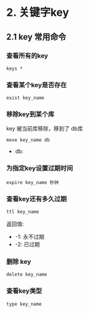 # 2. 关键字key

## 2.1 key 常用命令

### 查看所有的key

```shell
keys *
```

### 查看某个key是否存在
```shell
exist key_name
```
### 移除key到某个库
key 被当前库移除，移到了 db库
```shell
move key_name db
```
* db: 

### 为指定key设置过期时间
```shell
expire key_name 秒钟
```

### 查看key还有多久过期
```shell
ttl key_name
```
返回值:
* -1: 永不过期
* -2: 已过期

### 删除 key
```shell
delete key_name
```

### 查看key类型
```shell
type key_name
```
